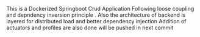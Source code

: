 This is a Dockerized Springboot Crud Application Following loose coupling and depndency inversion principle .
Also the architecture of backend is layered for distributed load and better dependency injection
Addition of actuators and profiles are also done will be pushed in next commit 
